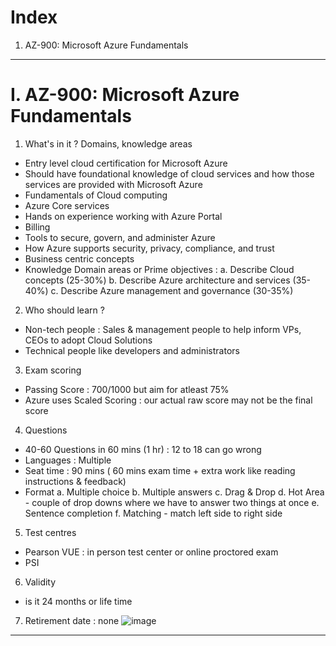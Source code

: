 # Index
1. AZ-900: Microsoft Azure Fundamentals

------------------------------------------------------------------------------------------------------------------------------------------------------------------------------------------------------------------------------------------------------------------------------------------------------
# I. AZ-900: Microsoft Azure Fundamentals
1. What's in it ? Domains, knowledge areas
 - Entry level cloud certification for Microsoft Azure
 - Should have foundational knowledge of cloud services and how those services are provided with Microsoft Azure
 - Fundamentals of Cloud computing
 - Azure Core services
 - Hands on experience working with Azure Portal
 - Billing
 - Tools to secure, govern, and administer Azure
 - How Azure supports security, privacy, compliance, and trust
 - Business centric concepts 
 - Knowledge Domain areas or Prime objectives :
    a. Describe Cloud concepts (25-30%)
    b. Describe Azure architecture and services (35-40%)
    c. Describe Azure management and governance (30-35%)

2. Who should learn ?
 - Non-tech people : Sales & management people to help inform VPs, CEOs to adopt Cloud Solutions
 - Technical people like developers and administrators

3. Exam scoring 
 - Passing Score : 700/1000 but aim for atleast 75%
 - Azure uses Scaled Scoring :  our actual raw score may not be the final score

4. Questions
 - 40-60 Questions in 60 mins (1 hr) : 12 to 18 can go wrong
 - Languages : Multiple 
 - Seat time : 90 mins ( 60 mins exam time + extra work like reading instructions & feedback)
 - Format 
    a. Multiple choice
    b. Multiple answers
    c. Drag & Drop
    d. Hot Area - couple of drop downs where we have to answer two things at once
    e. Sentence completion
    f. Matching - match left side to right side

5. Test centres
 - Pearson VUE : in person test center or online proctored exam 
 - PSI

6. Validity 
 - is it 24 months or life time

7. Retirement date : none  ![image](https://github.com/user-attachments/assets/04e58071-ba8f-4d59-b4ae-e0d4a8523d94)
       
------------------------------------------------------------------------------------------------------------------------------------------------------------------------------------------------------------------------------------------------------------------------------------------------------
